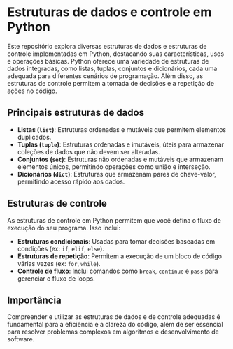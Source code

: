 # Estruturas de dados e controle em Python

Este repositório explora diversas estruturas de dados e estruturas de controle implementadas em Python, destacando suas características, usos e operações básicas. Python oferece uma variedade de estruturas de dados integradas, como listas, tuplas, conjuntos e dicionários, cada uma adequada para diferentes cenários de programação. Além disso, as estruturas de controle permitem a tomada de decisões e a repetição de ações no código.

## Principais estruturas de dados

- **Listas (`list`)**: Estruturas ordenadas e mutáveis que permitem elementos duplicados.
- **Tuplas (`tuple`)**: Estruturas ordenadas e imutáveis, úteis para armazenar coleções de dados que não devem ser alteradas.
- **Conjuntos (`set`)**: Estruturas não ordenadas e mutáveis que armazenam elementos únicos, permitindo operações como união e interseção.
- **Dicionários (`dict`)**: Estruturas que armazenam pares de chave-valor, permitindo acesso rápido aos dados.

## Estruturas de controle

As estruturas de controle em Python permitem que você defina o fluxo de execução do seu programa. Isso inclui:

- **Estruturas condicionais**: Usadas para tomar decisões baseadas em condições (ex: `if`, `elif`, `else`).
- **Estruturas de repetição**: Permitem a execução de um bloco de código várias vezes (ex: `for`, `while`).
- **Controle de fluxo**: Inclui comandos como `break`, `continue` e `pass` para gerenciar o fluxo de loops.

## Importância

Compreender e utilizar as estruturas de dados e de controle adequadas é fundamental para a eficiência e a clareza do código, além de ser essencial para resolver problemas complexos em algoritmos e desenvolvimento de software.

